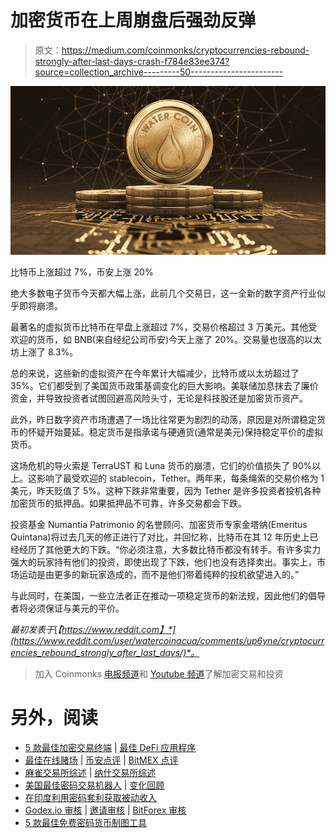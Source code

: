 # 加密货币在上周崩盘后强劲反弹

> 原文：<https://medium.com/coinmonks/cryptocurrencies-rebound-strongly-after-last-days-crash-f784e83ee374?source=collection_archive---------50----------------------->

![](img/1b3bcba848371814ca9ae79be9b7a221.png)

比特币上涨超过 7%，币安上涨 20%

绝大多数电子货币今天都大幅上涨，此前几个交易日，这一全新的数字资产行业似乎即将崩溃。

最著名的虚拟货币比特币在早盘上涨超过 7%，交易价格超过 3 万美元。其他受欢迎的货币，如 BNB(来自经纪公司币安)今天上涨了 20%。交易量也很高的以太坊上涨了 8.3%。

总的来说，这些新的虚拟资产在今年累计大幅减少，比特币或以太坊超过了 35%。它们都受到了美国货币政策基调变化的巨大影响。美联储加息抹去了廉价资金，并导致投资者试图回避高风险头寸，无论是科技股还是加密货币资产。

此外，昨日数字资产市场遭遇了一场比往常更为剧烈的动荡，原因是对所谓稳定货币的怀疑开始蔓延。稳定货币是指承诺与硬通货(通常是美元)保持稳定平价的虚拟货币。

这场危机的导火索是 TerraUST 和 Luna 货币的崩溃，它们的价值损失了 90%以上。这影响了最受欢迎的 stablecoin，Tether。两年来，每条绳索的交易价格为 1 美元，昨天贬值了 5%。这种下跌非常重要，因为 Tether 是许多投资者投机各种加密货币的抵押品。如果抵押品不可靠，许多交易都会下跌。

投资基金 Numantia Patrimonio 的名誉顾问、加密货币专家金塔纳(Emeritus Quintana)将过去几天的修正进行了对比，并回忆称，比特币在其 12 年历史上已经经历了其他更大的下跌。“你必须注意，大多数比特币都没有转手。有许多实力强大的玩家持有他们的投资，即使出现了下跌，他们也没有选择卖出。事实上，市场运动是由更多的新玩家造成的，而不是他们带着纯粹的投机欲望进入的。”

与此同时，在美国，一些立法者正在推动一项稳定货币的新法规，因此他们的倡导者将必须保证与美元的平价。

*最初发表于*[*【https://www.reddit.com】*](https://www.reddit.com/user/watercoinacua/comments/up6yne/cryptocurrencies_rebound_strongly_after_last_days/)*。*

> 加入 Coinmonks [电报频道](https://t.me/coincodecap)和 [Youtube 频道](https://www.youtube.com/c/coinmonks/videos)了解加密交易和投资

# 另外，阅读

*   [5 款最佳加密交易终端](https://coincodecap.com/crypto-trading-terminals) | [最佳 DeFi 应用程序](https://coincodecap.com/best-defi-apps)
*   [最佳在线赌场](https://coincodecap.com/best-online-casinos) | [币安点评](/coinmonks/binance-review-ee10d3bf3b6e) | [BitMEX 点评](https://coincodecap.com/bitmex-review)
*   [麻雀交易所综述](https://coincodecap.com/sparrow-exchange-review) | [纳什交易所综述](https://coincodecap.com/nash-exchange-review)
*   [美国最佳密码交易机器人](https://coincodecap.com/crypto-trading-bots-in-the-us) | [变化回顾](https://coincodecap.com/changelly-review)
*   [在印度利用密码套利获取被动收入](https://coincodecap.com/crypto-arbitrage-in-india)
*   [Godex.io 审核](/coinmonks/godex-io-review-7366086519fb) | [邀请审核](/coinmonks/invity-review-70f3030c0502) | [BitForex 审核](https://coincodecap.com/bitforex-review)
*   [5 款最佳免费密码货币制图工具](https://coincodecap.com/crypto-charting-tools)
